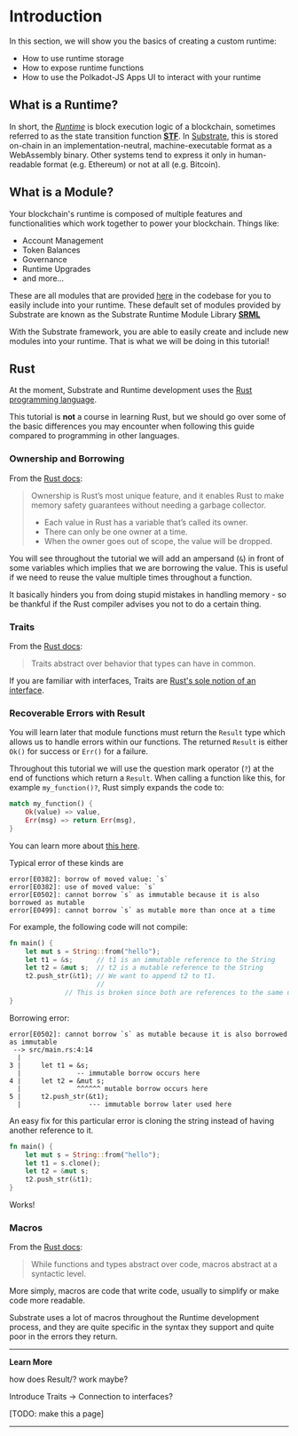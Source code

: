 Introduction
===

In this section, we will show you the basics of creating a custom runtime:

- How to use runtime storage
- How to expose runtime functions
- How to use the Polkadot-JS Apps UI to interact with your runtime

## What is a Runtime?

In short, the [*Runtime*](https://substrate.readme.io/docs/glossary#section-runtime) is block execution logic of a blockchain, sometimes referred to as the state transition function [**STF**](https://substrate.readme.io/docs/glossary#section-stf-state-transition-function-). In [Substrate](https://substrate.readme.io/docs/glossary#section-substrate), this is stored on-chain in an implementation-neutral, machine-executable format as a WebAssembly binary. Other systems tend to express it only in human-readable format (e.g. Ethereum) or not at all (e.g. Bitcoin).

## What is a Module?

Your blockchain's runtime is composed of multiple features and functionalities which work together to power your blockchain. Things like:

- Account Management
- Token Balances
- Governance
- Runtime Upgrades
- and more...

These are all modules that are provided [here](https://github.com/paritytech/substrate/tree/master/srml) in the codebase for you to easily include into your runtime. These default set of modules provided by Substrate are known as the Substrate Runtime Module Library [**SRML**](https://substrate.readme.io/docs/glossary#section-srml-substrate-runtime-module-library-)

With the Substrate framework, you are able to easily create and include new modules into your runtime. That is what we will be doing in this tutorial!

## Rust

At the moment, Substrate and Runtime development uses the [Rust programming language](https://www.parity.io/why-rust/).

This tutorial is **not** a course in learning Rust, but we should go over some of the basic differences you may encounter when following this guide compared to programming in other languages.

### Ownership and Borrowing

From the [Rust docs](https://doc.rust-lang.org/book/ownership.html):

> Ownership is Rust’s most unique feature, and it enables Rust to make memory safety guarantees without needing a garbage collector.
>
> - Each value in Rust has a variable that’s called its owner.
> - There can only be one owner at a time.
> - When the owner goes out of scope, the value will be dropped.

You will see throughout the tutorial we will add an ampersand (`&`) in front of some variables which implies that we are borrowing the value. This is useful if we need to reuse the value multiple times throughout a function.

It basically hinders you from doing stupid mistakes in handling memory - so be thankful if the Rust compiler advises you not to do a certain thing.

### Traits

From the [Rust docs](https://doc.rust-lang.org/book/traits.html):

> Traits abstract over behavior that types can have in common.

If you are familiar with interfaces, Traits are [Rust's sole notion of an interface](https://blog.rust-lang.org/2015/05/11/traits.html).

### Recoverable Errors with Result

You will learn later that module functions must return the `Result` type which allows us to handle errors within our functions. The returned `Result` is either `Ok()` for success or `Err()` for a failure.

Throughout this tutorial we will use the question mark operator (`?`) at the end of functions which return a `Result`. When calling a function like this, for example `my_function()?`, Rust simply expands the code to:

```rust
match my_function() {
    Ok(value) => value,
    Err(msg) => return Err(msg),
}
```

You can learn more about [this here](https://doc.rust-lang.org/book/ch09-02-recoverable-errors-with-result.html).

Typical error of these kinds are

```
error[E0382]: borrow of moved value: `s`
error[E0382]: use of moved value: `s`
error[E0502]: cannot borrow `s` as immutable because it is also borrowed as mutable
error[E0499]: cannot borrow `s` as mutable more than once at a time
```

For example, the following code will not compile:

```rust
fn main() {
    let mut s = String::from("hello");
    let t1 = &s;      // t1 is an immutable reference to the String
    let t2 = &mut s;  // t2 is a mutable reference to the String
    t2.push_str(&t1); // We want to append t2 to t1.
                      //
		      // This is broken since both are references to the same underlying string.
}
```
Borrowing error:

```
error[E0502]: cannot borrow `s` as mutable because it is also borrowed as immutable
 --> src/main.rs:4:14
  |
3 |     let t1 = &s;
  |              -- immutable borrow occurs here
4 |     let t2 = &mut s;
  |              ^^^^^^ mutable borrow occurs here
5 |     t2.push_str(&t1);
  |                 --- immutable borrow later used here
```

An easy fix for this particular error is cloning the string instead of having another reference to it.

```rust
fn main() {
    let mut s = String::from("hello");
    let t1 = s.clone();
    let t2 = &mut s;
    t2.push_str(&t1);
}
```

Works!

### Macros

From the [Rust docs](https://doc.rust-lang.org/book/macros.html):

> While functions and types abstract over code, macros abstract at a syntactic level.

More simply, macros are code that write code, usually to simplify or make code more readable.

Substrate uses a lot of macros throughout the Runtime development process, and they are quite specific in the syntax they support and quite poor in the errors they return.

---
**Learn More**

 how does Result/? work maybe?

 Introduce Traits -> Connection to interfaces?

[TODO: make this a page]

---
